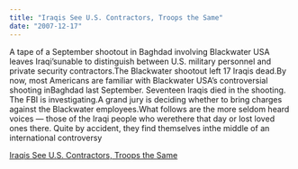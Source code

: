 ```yaml
---
title: "Iraqis See U.S. Contractors, Troops the Same"
date: "2007-12-17"
---
```


A tape of a September shootout in Baghdad involving Blackwater USA leaves Iraqi’sunable to distinguish between U.S. military personnel and private security contractors.The Blackwater shootout left 17 Iraqis dead.By now, most Americans are familiar with Blackwater USA’s controversial shooting inBaghdad last September. Seventeen Iraqis died in the shooting. The FBI is investigating.A grand jury is deciding whether to bring charges against the Blackwater employees.What follows are the more seldom heard voices — those of the Iraqi people who werethere that day or lost loved ones there. Quite by accident, they find themselves inthe middle of an international controversy  

  
[Iraqis See U.S. Contractors, Troops the Same](https://www.npr.org/templates/story/story.php?storyId=17307607&ft=1&f=1001)
